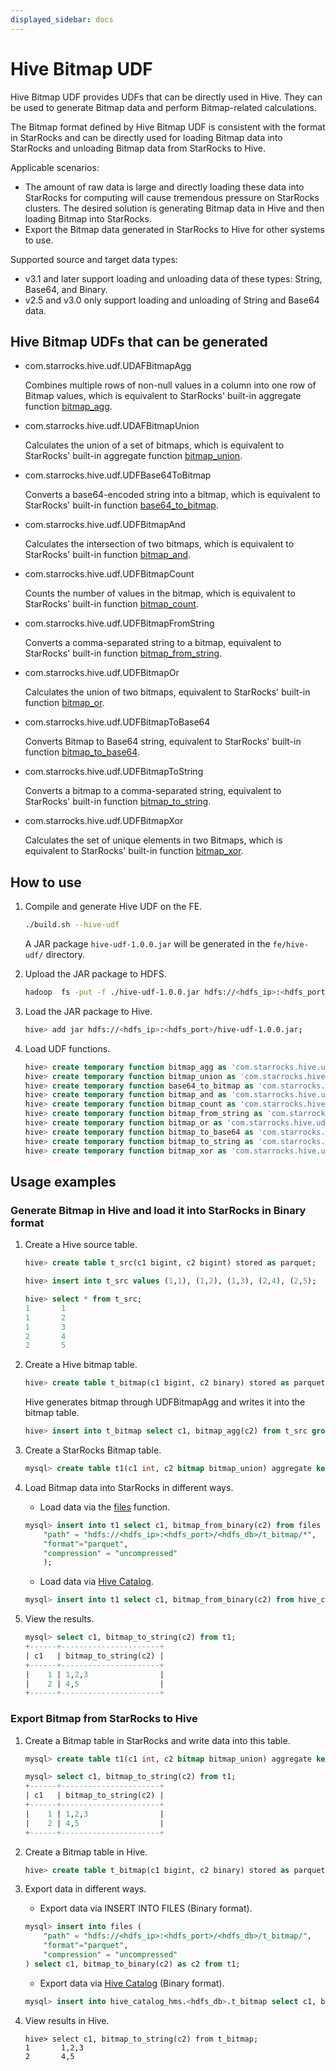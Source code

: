 ```yaml
---
displayed_sidebar: docs
---
```


# Hive Bitmap UDF

Hive Bitmap UDF provides UDFs that can be directly used in Hive. They can be used to generate Bitmap data and perform Bitmap-related calculations.

The Bitmap format defined by Hive Bitmap UDF is consistent with the format in StarRocks and can be directly used for loading Bitmap data into StarRocks and unloading Bitmap data from StarRocks to Hive.

Applicable scenarios:

- The amount of raw data is large and directly loading these data into StarRocks for computing will cause tremendous pressure on StarRocks clusters. The desired solution is generating Bitmap data in Hive and then loading Bitmap into StarRocks.
- Export the Bitmap data generated in StarRocks to Hive for other systems to use.

Supported source and target data types:

- v3.1 and later support loading and unloading data of these types: String, Base64, and Binary.
- v2.5 and v3.0 only support loading and unloading of String and Base64 data.

## Hive Bitmap UDFs that can be generated

- com.starrocks.hive.udf.UDAFBitmapAgg

  Combines multiple rows of non-null values in a column into one row of Bitmap values, which is equivalent to StarRocks' built-in aggregate function [bitmap_agg](../sql-reference/sql-functions/bitmap-functions/bitmap_agg.md).

- com.starrocks.hive.udf.UDAFBitmapUnion

  Calculates the union of a set of bitmaps, which is equivalent to StarRocks' built-in aggregate function [bitmap_union](../sql-reference/sql-functions/bitmap-functions/bitmap_union.md).

- com.starrocks.hive.udf.UDFBase64ToBitmap

  Converts a base64-encoded string into a bitmap, which is equivalent to StarRocks' built-in function [base64_to_bitmap](../sql-reference/sql-functions/bitmap-functions/base64_to_bitmap.md).

- com.starrocks.hive.udf.UDFBitmapAnd

  Calculates the intersection of two bitmaps, which is equivalent to StarRocks' built-in function [bitmap_and](../sql-reference/sql-functions/bitmap-functions/bitmap_and.md).

- com.starrocks.hive.udf.UDFBitmapCount

  Counts the number of values in the bitmap, which is equivalent to StarRocks' built-in function [bitmap_count](../sql-reference/sql-functions/bitmap-functions/bitmap_count.md).

- com.starrocks.hive.udf.UDFBitmapFromString

  Converts a comma-separated string to a bitmap, equivalent to StarRocks' built-in function [bitmap_from_string](../sql-reference/sql-functions/bitmap-functions/bitmap_from_string.md).

- com.starrocks.hive.udf.UDFBitmapOr

  Calculates the union of two bitmaps, equivalent to StarRocks' built-in function [bitmap_or](../sql-reference/sql-functions/bitmap-functions/bitmap_or.md).

- com.starrocks.hive.udf.UDFBitmapToBase64

  Converts Bitmap to Base64 string, equivalent to StarRocks' built-in function [bitmap_to_base64](../sql-reference/sql-functions/bitmap-functions/bitmap_to_base64.md).

- com.starrocks.hive.udf.UDFBitmapToString

  Converts a bitmap to a comma-separated string, equivalent to StarRocks' built-in function [bitmap_to_string](../sql-reference/sql-functions/bitmap-functions/bitmap_to_string.md).

- com.starrocks.hive.udf.UDFBitmapXor

  Calculates the set of unique elements in two Bitmaps, which is equivalent to StarRocks' built-in function [bitmap_xor](../sql-reference/sql-functions/bitmap-functions/bitmap_xor.md).

## How to use

1. Compile and generate Hive UDF on the FE.

   ```bash
   ./build.sh --hive-udf
   ```

   A JAR package `hive-udf-1.0.0.jar` will be generated in the `fe/hive-udf/` directory.

2. Upload the JAR package to HDFS.

   ```bash
   hadoop  fs -put -f ./hive-udf-1.0.0.jar hdfs://<hdfs_ip>:<hdfs_port>/hive-udf-1.0.0.jar
   ```

3. Load the JAR package to Hive.

   ```bash
   hive> add jar hdfs://<hdfs_ip>:<hdfs_port>/hive-udf-1.0.0.jar;
   ```

4. Load UDF functions.

   ```sql
   hive> create temporary function bitmap_agg as 'com.starrocks.hive.udf.UDAFBitmapAgg';
   hive> create temporary function bitmap_union as 'com.starrocks.hive.udf.UDAFBitmapUnion';
   hive> create temporary function base64_to_bitmap as 'com.starrocks.hive.udf.UDFBase64ToBitmap';
   hive> create temporary function bitmap_and as 'com.starrocks.hive.udf.UDFBitmapAnd';
   hive> create temporary function bitmap_count as 'com.starrocks.hive.udf.UDFBitmapCount';
   hive> create temporary function bitmap_from_string as 'com.starrocks.hive.udf.UDFBitmapFromString';
   hive> create temporary function bitmap_or as 'com.starrocks.hive.udf.UDFBitmapOr';
   hive> create temporary function bitmap_to_base64 as 'com.starrocks.hive.udf.UDFBitmapToBase64';
   hive> create temporary function bitmap_to_string as 'com.starrocks.hive.udf.UDFBitmapToString';
   hive> create temporary function bitmap_xor as 'com.starrocks.hive.udf.UDFBitmapXor';
   ```

## Usage examples

### Generate Bitmap in Hive and load it into StarRocks in Binary format

1. Create a Hive source table.

   ```sql
   hive> create table t_src(c1 bigint, c2 bigint) stored as parquet;

   hive> insert into t_src values (1,1), (1,2), (1,3), (2,4), (2,5);

   hive> select * from t_src;
   1       1
   1       2
   1       3
   2       4
   2       5
   ```

2. Create a Hive bitmap table.

   ```sql
   hive> create table t_bitmap(c1 bigint, c2 binary) stored as parquet;
   ```

   Hive generates bitmap through UDFBitmapAgg and writes it into the bitmap table.

   ```sql
   hive> insert into t_bitmap select c1, bitmap_agg(c2) from t_src group by c1;
   ```

3. Create a StarRocks Bitmap table.

   ```sql
   mysql> create table t1(c1 int, c2 bitmap bitmap_union) aggregate key(c1)  distributed by hash(c1);
   ```

4. Load Bitmap data into StarRocks in different ways.

   - Load data via the [files](../sql-reference/sql-functions/table-functions/files.md) function.

   ```sql
   mysql> insert into t1 select c1, bitmap_from_binary(c2) from files (
       "path" = "hdfs://<hdfs_ip>:<hdfs_port>/<hdfs_db>/t_bitmap/*",
       "format"="parquet",
       "compression" = "uncompressed"
       );
   ```

   - Load data via [Hive Catalog](../data_source/catalog/hive_catalog.md).

   ```sql
   mysql> insert into t1 select c1, bitmap_from_binary(c2) from hive_catalog_hms.xxx_db.t_bitmap;
   ```

5. View the results.

   ```sql
   mysql> select c1, bitmap_to_string(c2) from t1;                                                                                                                                                                                                                                   
   +------+----------------------+                                                                                                                                                                                                                                                   
   | c1   | bitmap_to_string(c2) |
   +------+----------------------+
   |    1 | 1,2,3                |
   |    2 | 4,5                  |
   +------+----------------------+
   ```

### Export Bitmap from StarRocks to Hive

1. Create a Bitmap table in StarRocks and write data into this table.

   ```sql
   mysql> create table t1(c1 int, c2 bitmap bitmap_union) aggregate key(c1) buckets 3 distributed by hash(c1);

   mysql> select c1, bitmap_to_string(c2) from t1;                                                                                                                                                                                                                                   
   +------+----------------------+                                                                                                                                                                                                                                                   
   | c1   | bitmap_to_string(c2) |
   +------+----------------------+
   |    1 | 1,2,3                |
   |    2 | 4,5                  |
   +------+----------------------+
   ```

2. Create a Bitmap table in Hive.

   ```sql
   hive> create table t_bitmap(c1 bigint, c2 binary) stored as parquet;
   ```

3. Export data in different ways.

   - Export data via INSERT INTO FILES (Binary format).

   ```sql
   mysql> insert into files (
       "path" = "hdfs://<hdfs_ip>:<hdfs_port>/<hdfs_db>/t_bitmap/",
       "format"="parquet",
       "compression" = "uncompressed"
   ) select c1, bitmap_to_binary(c2) as c2 from t1;
   ```

   - Export data via [Hive Catalog](../data_source/catalog/hive_catalog.md) (Binary format).

   ```sql
   mysql> insert into hive_catalog_hms.<hdfs_db>.t_bitmap select c1, bitmap_to_binary(c2) from t1;
   ```

4. View results in Hive.

   ```plain
   hive> select c1, bitmap_to_string(c2) from t_bitmap;
   1       1,2,3
   2       4,5
   ```
